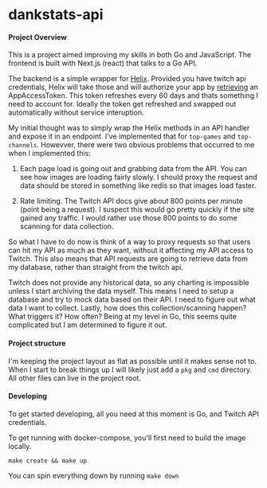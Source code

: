 # dankstats-api




#### Project Overview

This is a project aimed improving my skills in both Go and JavaScript. The frontend is built with Next.js (react) that talks to a Go API.


The backend is a simple wrapper for [Helix](https://github.com/nicklaw5/helix). Provided you have twitch api credentials, Helix will take those and will authorize your app by [retrieving](https://github.com/nicklaw5/helix/blob/main/docs/authentication_docs.md#authentication-documentation) an AppAccessToken. This token refreshes every 60 days and thats something I need to account for. Ideally the token get refreshed and swapped out automatically without service interuption. 

My initial thought was to simply wrap the Helix methods in an API handler and expose it in an endpoint. I’ve implemented that for `top-games` and `top-channels`. Howevver, there were two obvious problems that occurred to me when I implemented this:

1. Each page load is going out and grabbing data from the API. You can see how images are loading fairly slowly. I should proxy the request and data should be stored in something like redis so that images load faster.

3. Rate limiting. The Twitch API docs give about 800 points per minute (point being a request). I suspect this would go pretty quickly if the site gained any traffic. I would rather use those 800 points to do some scanning for data collection.

So what I have to do now is think of a way to proxy requests so that users can hit my API as much as they want, without it affecting my API access to Twitch. This also means that API requests are going to retrieve data from my database, rather than straight from the twitch api. 

Twitch does not provide any historical data, so any charting is impossible unless I start archiving the data myself. This means I need to setup a database and try to mock data based on their API. I need to figure out what data I want to collect. Lastly, how does this collection/scanning happen? What triggers it? How often? Being at my level in Go, this seems quite complicated but I am determined to figure it out.

#### Project structure

I'm keeping the project layout as flat as possible until it makes sense not to. When I start to break things up I will likely just add a `pkg` and `cmd` directory. All other files can live in the project root.

#### Developing

To get started developing, all you need at this moment is Go, and Twitch API credentials.

To get running with docker-compose, you'll first need to build the image locally.

`make create && make up`

You can spin everything down by running `make down`
